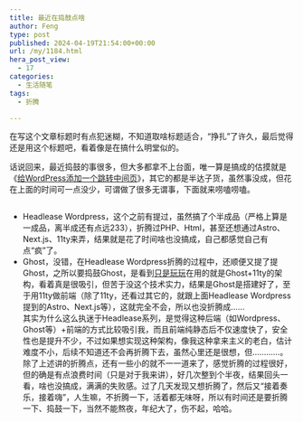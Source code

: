 ```yaml
---
title: 最近在捣鼓点啥
author: Feng
type: post
published: 2024-04-19T21:54:00+00:00
url: /my/1184.html
hera_post_view:
  - 17
categories:
  - 生活随笔
tags:
  - 折腾

---
```

在写这个文章标题时有点犯迷糊，不知道取啥标题适合，“挣扎”了许久，最后觉得还是用这个标题吧，看着像是在搞什么明堂似的。

<!--more-->

话说回来，最近捣鼓的事很多，但大多都拿不上台面，唯一算是搞成的估摸就是《[给WordPress添加一个跳转中间页][1]》，其它的都是半达子货，虽然事没成，但花在上面的时间可一点没少，可谓做了很多无谓事，下面就来唠嗑唠嗑。

<img decoding="async" src="https://api.uu126.cn/wp-content/uploads/2024/04/1718470889-hugaoxiagao.png" alt="" /> 

  * Headlease Wordpress，这个之前有提过，虽然搞了个半成品（严格上算是一成品，离半成还有点远233），折腾过PHP、Html，甚至还想通过Astro、Next.js、11ty来弄，结果就是花了时间啥也没搞成，自己都感觉自己有点“疯”了。
  * Ghost，没错，在Headlease Wordpress折腾的过程中，还顺便又提了提Ghost，之所以要捣鼓Ghost，是看到[只是玩玩][2]在用的就是Ghost+11ty的架构，看着真是很吸引，但苦于没这个技术实力，结果是Ghost是搭建好了，至于用11ty做前端（除了11ty，还看过其它的，就跟上面Headlease Wordpress提到的Astro、Next.js等），这就完全不会，所以也没折腾成……  
    其实为什么这么执迷于Headlease系列，是觉得这种后端（如Wordpress、Ghost等）+前端的方式比较吸引我，而且前端纯静态后不仅速度快了，安全性也是提升不少，不过如果想实现这种架构，像我这种拿来主义的老白，估计难度不小，后续不知道还不会再折腾下去，虽然心里还是很想，但…………。  
    除了上述讲的折腾点，还有一些小的就不一一道来了，感觉折腾的过程很好，但的确是有点浪费时间（只是对于我来讲），好几次整到个半夜，结果回头一看，啥也没搞成，满满的失败感。过了几天发现又想折腾了，然后又“接着奏乐，接着嗨”，人生嘛，不折腾一下，活着都无味呀，所以有时间还是要折腾一下、捣鼓一下，当然不能熬夜，年纪大了，伤不起，哈哈。

 [1]: https://057000.xyz/post/1177.html "给WordPress添加一个跳转中间页"
 [2]: https://1900.live/ "只是玩玩"
